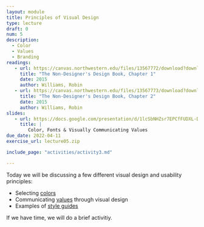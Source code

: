 ```yaml
---
layout: module
title: Principles of Visual Design
type: lecture
draft: 0
num: 5
description:
  - Color
  - Values
  - Branding
readings:
   - url: https://canvas.northwestern.edu/files/13567772/download?download_frd=1
     title: "The Non-Designer's Design Book, Chapter 1"
     date: 2015
     author: Williams, Robin
   - url: https://canvas.northwestern.edu/files/13567773/download?download_frd=1
     title: "The Non-Designer's Design Book, Chapter 2"
     date: 2015
     author: Williams, Robin
slides:
   - url: https://docs.google.com/presentation/d/1lcSbNHZsr7EPCfFUDXL-Dpszdbc_89B_3-uBcG875iQ/edit?usp=sharing
     title: |
        Color, Fonts & Visually Communicating Values
due_date: 2022-04-11
exercise_url: lecture05.zip

include_page: "activities/activity3.md"

---
```


Today we will be discussing a few different visual design and usability principles:

* Selecting [colors](../css-reference/color/)
* Communicating <a href="https://docs.google.com/document/d/1Vv5tPZ8UjqJNYO9pCp_PQhxHT8qoGY09deKX6uygUFA/edit?usp=sharing" target="_blank">values</a> through visual design
* Examples of [style guides](../css-reference/style-guides/)

If we have time, we will do a brief activitiy.